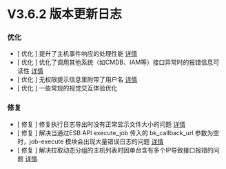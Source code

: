 # V3.6.2 版本更新日志





### 优化
- [ 优化 ] 提升了主机事件响应的处理性能 [详情](http://github.com/Tencent/bk-job/issues/1650)
- [ 优化 ] 优化了调用其他系统（如CMDB、IAM等）接口异常时的报错信息可读性 [详情](http://github.com/Tencent/bk-job/issues/1430)
- [ 优化 ] 无权限提示信息里附带了用户名 [详情](http://github.com/Tencent/bk-job/issues/784)
- [ 优化 ] 一些常规的视觉交互体验优化


### 修复
- [ 修复 ] 修复执行日志导出时没有正常显示文件大小的问题 [详情](http://github.com/Tencent/bk-job/issues/1731)
- [ 修复 ] 解决当通过ESB API execute_job 传入的 bk_callback_url 参数为空时，job-execute 模块会出现大量错误日志的问题 [详情](http://github.com/Tencent/bk-job/issues/1726)
- [ 修复 ] 解决拉取动态分组的主机列表时因单台含有多个IP导致接口报错的问题 [详情](http://github.com/Tencent/bk-job/issues/1716)
